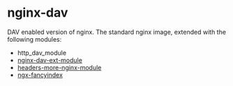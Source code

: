 # nginx-dav

DAV enabled version of nginx. The standard nginx image, extended with the following modules:
- http_dav_module
- [nginx-dav-ext-module](https://github.com/arut/nginx-dav-ext-module.git)
- [headers-more-nginx-module](https://github.com/openresty/headers-more-nginx-module.git)
- [ngx-fancyindex](https://github.com/aperezdc/ngx-fancyindex.git)
